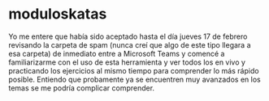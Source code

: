 # moduloskatas

Yo me entere que había sido aceptado hasta el día jueves 17 de febrero revisando la carpeta de spam (nunca creí que algo de este tipo llegara a esa carpeta) de inmediato entre a Microsoft Teams y comencé a familiarizarme con el uso de esta herramienta y ver todos los en vivo y practicando los ejercicios al mismo tiempo para comprender lo más rápido posible.
Entiendo que probamente ya se encuentren muy avanzados en los temas se me podría complicar comprender.
